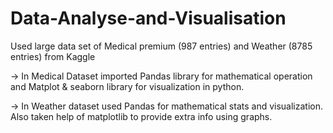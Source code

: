 # Data-Analyse-and-Visualisation
Used large data set of Medical premium (987 entries) and Weather (8785 entries) from Kaggle

-> In Medical Dataset imported Pandas library for mathematical operation and Matplot & seaborn library for visualization in python.

-> In Weather dataset used Pandas for mathematical stats and visualization. Also taken help of matplotlib to provide extra info using graphs.
